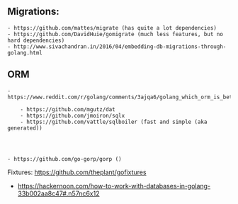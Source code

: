 ## Migrations:
    - https://github.com/mattes/migrate (has quite a lot dependencies)
    - https://github.com/DavidHuie/gomigrate (much less features, but no hard dependencies)
    - http://www.sivachandran.in/2016/04/embedding-db-migrations-through-golang.html

## ORM
    - https://www.reddit.com/r/golang/comments/3ajqa6/golang_which_orm_is_better/

        - https://github.com/mgutz/dat
        - https://github.com/jmoiron/sqlx
        - https://github.com/vattle/sqlboiler (fast and simple (aka generated))




    - https://github.com/go-gorp/gorp ()



Fixtures:
    https://github.com/theplant/gofixtures

- https://hackernoon.com/how-to-work-with-databases-in-golang-33b002aa8c47#.n57nc6x12
